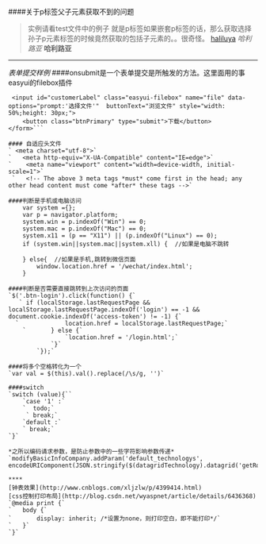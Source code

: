 ####关于p标签父子元素获取不到的问题
>实例请看test文件中的例子  就是p标签如果嵌套p标签的话，那么获取选择孙子p元素标签的时候竟然获取的包括子元素的。。很奇怪。
[haliluya](http://www.baidu.com)
*哈利路亚*
**哈利路亚**
******
*表单提交样例*
####onsubmit是一个表单提交是所触发的方法。这里面用的事easyui的filebox插件
```<form style="margin-top: 15px;" action="/v1/api/waybill/exporter/customer-lable-offline.excel" 	method="post" enctype="multipart/form-data" onsubmit="return checksubmit()">
 <input id="customerLabel" class="easyui-filebox" name="file" data-options="prompt:'选择文件'" 	buttonText="浏览文件" style="width: 50%;height: 30px;">
	<button class="btnPrimary" type="submit">下载</button>
</form>```

#### 自适应头文件
` <meta charset="utf-8">`
`   <meta http-equiv="X-UA-Compatible" content="IE=edge">`
`    <meta name="viewport" content="width=device-width, initial-scale=1">`
 `   <!-- The above 3 meta tags *must* come first in the head; any other head content must come *after* these tags -->`
 
####判断是手机或电脑访问
	var system ={};  
    var p = navigator.platform;       
    system.win = p.indexOf("Win") == 0;  
    system.mac = p.indexOf("Mac") == 0;  
    system.x11 = (p == "X11") || (p.indexOf("Linux") == 0);     
    if (system.win||system.mac||system.xll) {  //如果是电脑不跳转
         
    } else{  //如果是手机,跳转到微信页面
        window.location.href = '/wechat/index.html';  
    }
    
####判断是否需要直接跳转到上次访问的页面
`$('.btn-login').click(function() {`
   ` if (localStorage.lastRequestPage && localStorage.lastRequestPage.indexOf('login') == -1 && 		document.cookie.indexOf('access-token') != -1) {`
  `  			location.href = localStorage.lastRequestPage;`
    `		} else {`
    			`location.href = '/login.html';`
    		`}`
    	`});`
   
####将多个空格转化为一个
`var val = $(this).val().replace(/\s/g, '')`

####switch
`switch (value){``
	`case '1' :`
	`  todo;`
	 ` break;`
	`default :`
	` break;` 
`}`

*之所以编码请求参数，是防止参数中的一些字符影响参数传递*  
`modifyBasicInfoCompany.addParam('default_technologys', encodeURIComponent(JSON.stringify($(datagridTechnology).datagrid('getRows'))));`

****
[钟表效果](http://www.cnblogs.com/xljzlw/p/4399414.html)    
[css控制打印布局](http://blog.csdn.net/wyaspnet/article/details/6436368)  
`@media print {`
`	body {`
`		display: inherit; /*设置为none，则打印空白，即不能打印*/`
`	}`
`}`


